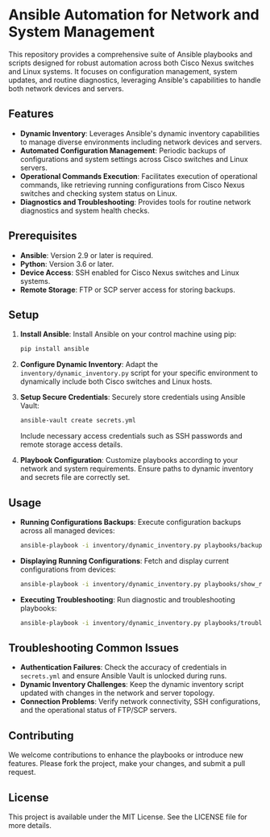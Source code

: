 
# Ansible Automation for Network and System Management

This repository provides a comprehensive suite of Ansible playbooks and scripts designed for robust automation across both Cisco Nexus switches and Linux systems. It focuses on configuration management, system updates, and routine diagnostics, leveraging Ansible's capabilities to handle both network devices and servers.

## Features

- **Dynamic Inventory**: Leverages Ansible's dynamic inventory capabilities to manage diverse environments including network devices and servers.
- **Automated Configuration Management**: Periodic backups of configurations and system settings across Cisco switches and Linux servers.
- **Operational Commands Execution**: Facilitates execution of operational commands, like retrieving running configurations from Cisco Nexus switches and checking system status on Linux.
- **Diagnostics and Troubleshooting**: Provides tools for routine network diagnostics and system health checks.

## Prerequisites

- **Ansible**: Version 2.9 or later is required.
- **Python**: Version 3.6 or later.
- **Device Access**: SSH enabled for Cisco Nexus switches and Linux systems.
- **Remote Storage**: FTP or SCP server access for storing backups.

## Setup

1. **Install Ansible**:
   Install Ansible on your control machine using pip:
   ```bash
   pip install ansible
   ```
2. **Configure Dynamic Inventory**:
   Adapt the `inventory/dynamic_inventory.py` script for your specific environment to dynamically include both Cisco switches and Linux hosts.

3. **Setup Secure Credentials**:
   Securely store credentials using Ansible Vault:
   ```bash
   ansible-vault create secrets.yml
   ```
   Include necessary access credentials such as SSH passwords and remote storage access details.

4. **Playbook Configuration**:
   Customize playbooks according to your network and system requirements. Ensure paths to dynamic inventory and secrets file are correctly set.

## Usage

- **Running Configurations Backups**:
  Execute configuration backups across all managed devices:
  ```bash
  ansible-playbook -i inventory/dynamic_inventory.py playbooks/backup.yml --ask-vault-pass
  ```

- **Displaying Running Configurations**:
  Fetch and display current configurations from devices:
  ```bash
  ansible-playbook -i inventory/dynamic_inventory.py playbooks/show_run.yml --ask-vault-pass
  ```

- **Executing Troubleshooting**:
  Run diagnostic and troubleshooting playbooks:
  ```bash
  ansible-playbook -i inventory/dynamic_inventory.py playbooks/troubleshoot.yml --ask-vault-pass
  ```

## Troubleshooting Common Issues

- **Authentication Failures**: Check the accuracy of credentials in `secrets.yml` and ensure Ansible Vault is unlocked during runs.
- **Dynamic Inventory Challenges**: Keep the dynamic inventory script updated with changes in the network and server topology.
- **Connection Problems**: Verify network connectivity, SSH configurations, and the operational status of FTP/SCP servers.

## Contributing

We welcome contributions to enhance the playbooks or introduce new features. Please fork the project, make your changes, and submit a pull request.

## License

This project is available under the MIT License. See the LICENSE file for more details.

